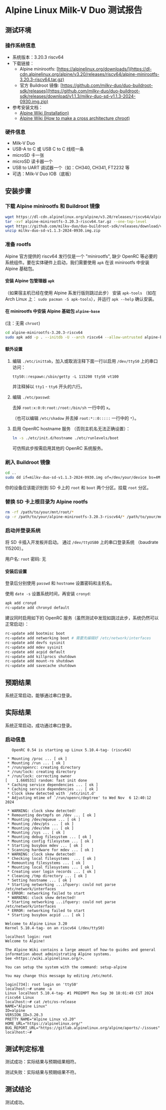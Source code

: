 # Alpine Linux Milk-V Duo 测试报告

## 测试环境

### 操作系统信息

- 系统版本：3.20.3 riscv64
- 下载链接：
  - Alpine minirootfs: [https://alpinelinux.org/downloads/](https://dl-cdn.alpinelinux.org/alpine/v3.20/releases/riscv64/alpine-minirootfs-3.20.3-riscv64.tar.gz)
  - 官方 Buildroot 镜像: [https://github.com/milkv-duo/duo-buildroot-sdk/releases](https://github.com/milkv-duo/duo-buildroot-sdk/releases/download/v1.1.3/milkv-duo-sd-v1.1.3-2024-0930.img.zip)
- 参考安装文档：
  - [Alpine Wiki (Installation)](https://wiki.alpinelinux.org/wiki/Installation)
  - [Alpine Wiki (How to make a cross architecture chroot)](https://wiki.alpinelinux.org/wiki/How_to_make_a_cross_architecture_chroot)

### 硬件信息

- Milk-V Duo
- USB-A to C 或 USB C to C 线缆一条
- microSD 卡一张
- microSD 读卡器一个
- USB to UART 调试器一个（如：CH340, CH341, FT2232 等
- 可选：Milk-V Duo IOB（底板）

## 安装步骤

### 下载 Alpine minirootfs 和 Buildroot 镜像

```bash
wget https://dl-cdn.alpinelinux.org/alpine/v3.20/releases/riscv64/alpine-minirootfs-3.20.3-riscv64.tar.gz
tar -xvf alpine-minirootfs-3.20.3-riscv64.tar.gz --one-top-level
wget https://github.com/milkv-duo/duo-buildroot-sdk/releases/download/v1.1.3/milkv-duo-sd-v1.1.3-2024-0930.img.zip
unzip milkv-duo-sd-v1.1.3-2024-0930.img.zip
```

### 准备 rootfs
Alpine 官方提供的 riscv64 发行仅是一个 "minirootfs", 缺少 OpenRC 等必要的系统组件。要在实体硬件上启动，我们需要使用 `apk` 在该 minirootfs 中安装 Alpine 基础包。 

#### 安装 Alpine 包管理器 `apk`
（如果宿主机已经在使用 Alpine 系发行版则跳过此步）
安装 `apk-tools` （如在 Arch Linux 上： `sudo pacman -S apk-tools`），并运行 `apk --help` 确认安装。

#### 在 minirootfs 中安装 Alpine 基础包 `alpine-base`

(注：无需 `chroot`)

```bash
cd alpine-minirootfs-3.20.3-riscv64
sudo apk add -p . --initdb -U --arch riscv64 --allow-untrusted alpine-base
```

#### 额外设置

1. 编辑 `./etc/inittab`，加入或取消注释下面一行以启用 `/dev/ttyS0` 上的串口访问：
    ```
    ttyS0::respawn:/sbin/getty -L 115200 ttyS0 vt100
    ```
    并注释掉以 `tty1` - `tty6` 开头的六行。

2. 编辑 `./etc/passwd`:

    去掉 `root:x:0:0:root:/root:/bin/sh` 一行中的 `x`。

    （也可以编辑  `/etc/shadow` 并去掉 `root:*::0:::::` 一行中的 `*`）。

3. 启用 OpenRC hostname 服务 （否则主机名无法正确设置）：
   
   ```bash
   ln -s ./etc/init.d/hostname ./etc/runlevels/boot
   ```
   可仿照此步按需启用其他的 OpenRC 系统服务。

### 刷入 Buildroot 镜像

```bash
cd ..
sudo dd if=milkv-duo-sd-v1.1.3-2024-0930.img of=/dev/your/device bs=4M status=progress
```

你的设备应该能识别到 SD 卡上的 `root` 和 `boot` 两个分区。挂载 `root` 分区。

### 替换 SD 卡上根目录为 Alpine rootfs
```bash
rm -rf /path/to/your/mnt/root/*
cp -r /path/to/your/alpine-minirootfs-3.20.3-riscv64/* /path/to/your/mnt/root/
```

### 启动并登录系统

将 SD 卡插入开发板并启动。
通过 `/dev/ttyUSB0` 上的串口登录系统 （baudrate 115200）。

用户名: `root`
密码: 无

#### 安装后设置
登录后分别使用 `passwd` 和 `hostname` 设置密码和主机名。

使用 `date -s` 设置系统时间，再安装 `cronyd`:

```bash
apk add cronyd
rc-update add chronyd default
```

建议同时启用如下的 OpenRC 服务（虽然测试中发现如跳过此步，系统仍然可以正常启动）：

```bash
rc-update add bootmisc boot
rc-update add networking boot # 需要先编辑好 /etc/network/interfaces
rc-update add devfs sysinit
rc-update add mdev sysinit
rc-update add acpid default
rc-update add killprocs shutdown
rc-update add mount-ro shutdown
rc-update add savecache shutdown
```

## 预期结果

系统正常启动，能够通过串口登录。

## 实际结果

系统正常启动，成功通过串口登录。

### 启动信息

```log
   OpenRC 0.54 is starting up Linux 5.10.4-tag- (riscv64)

 * Mounting /proc ... [ ok ]
 * Mounting /run ... [ ok ]
 * /run/openrc: creating directory
 * /run/lock: creating directory
 * /run/lock: correcting owner
[    1.660531] random: fast init done
 * Caching service dependencies ... [ ok ]
 * Caching service dependencies ... [ ok ]
 * Clock skew detected with `/etc/init.d'
 * Adjusting mtime of `/run/openrc/deptree' to Wed Nov  6 12:40:12 2024

 * WARNING: clock skew detected!
 * Remounting devtmpfs on /dev ... [ ok ]
 * Mounting /dev/mqueue ... [ ok ]
 * Mounting /dev/pts ... [ ok ]
 * Mounting /dev/shm ... [ ok ]
 * Mounting /sys ... [ ok ]
 * Mounting debug filesystem ... [ ok ]
 * Mounting config filesystem ... [ ok ]
 * Starting busybox mdev ... [ ok ]
 * Scanning hardware for mdev ... [ ok ]
 * WARNING: clock skew detected!
 * Checking local filesystems  ... [ ok ]
 * Remounting filesystems ... [ ok ]
 * Mounting local filesystems ... [ ok ]
 * Creating user login records ... [ ok ]
 * Cleaning /tmp directory ... [ ok ]
 * Setting hostname ... [ ok ]
 * Starting networking ...ifquery: could not parse /etc/network/interfaces
 * ERROR: networking failed to start
 * WARNING: clock skew detected!
 * Starting networking ...ifquery: could not parse /etc/network/interfaces
 * ERROR: networking failed to start
 * Starting busybox acpid ... [ ok ]

Welcome to Alpine Linux 3.20
Kernel 5.10.4-tag- on an riscv64 (/dev/ttyS0)

localhost login: root
Welcome to Alpine!

The Alpine Wiki contains a large amount of how-to guides and general
information about administrating Alpine systems.
See <https://wiki.alpinelinux.org/>.

You can setup the system with the command: setup-alpine

You may change this message by editing /etc/motd.

login[734]: root login on 'ttyS0'
localhost:~# uname -a
Linux localhost 5.10.4-tag- #1 PREEMPT Mon Sep 30 18:01:49 CST 2024 riscv64 Linux
localhost:~# cat /etc/os-release 
NAME="Alpine Linux"
ID=alpine
VERSION_ID=3.20.3
PRETTY_NAME="Alpine Linux v3.20"
HOME_URL="https://alpinelinux.org/"
BUG_REPORT_URL="https://gitlab.alpinelinux.org/alpine/aports/-/issues"
localhost:~# 
```

## 测试判定标准

测试成功：实际结果与预期结果相符。

测试失败：实际结果与预期结果不符。

## 测试结论

测试成功。
